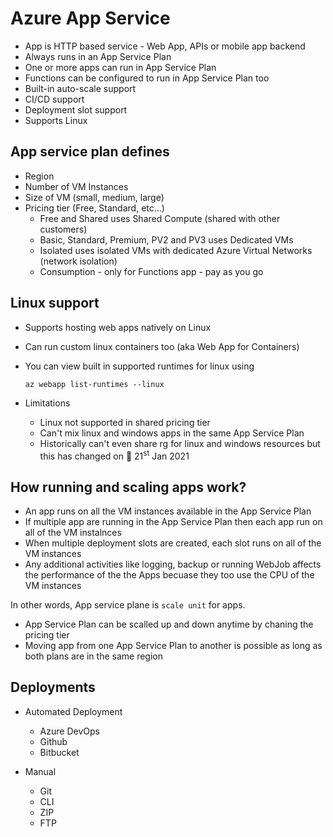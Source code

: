 # Azure App Service

* App is HTTP based service - Web App, APIs or mobile app backend
* Always runs in an App Service Plan
* One or more apps can run in App Service Plan
* Functions can be configured to run in App Service Plan too
* Built-in auto-scale support
* CI/CD support
* Deployment slot support
* Supports Linux

## App service plan defines
* Region
* Number of VM Instances
* Size of VM (small, medium, large)
* Pricing tier (Free, Standard, etc...)
    * Free and Shared uses Shared Compute (shared with other customers)
    * Basic, Standard, Premium, PV2 and PV3 uses Dedicated VMs
    * Isolated uses isolated VMs with dedicated Azure Virtual Networks (network isolation)
    * Consumption - only for Functions app - pay as you go

## Linux support

* Supports hosting web apps natively on Linux
* Can run custom linux containers too (aka Web App for Containers)
* You can view built in supported runtimes for linux using
    ```
    az webapp list-runtimes --linux
    ```

* Limitations
    * Linux not supported in shared pricing tier
    * Can't mix linux and windows apps in the same App Service Plan
    * Historically can't even share rg for linux and windows resources but this has changed on 📅 21<sup>st</sup> Jan 2021 


## How running and scaling apps work?

* An app runs on all the VM instances available in the App Service Plan
* If multiple app are running in the App Service Plan then each app run on all of the VM instalnces
* When multiple deployment slots are created, each slot runs on all of the VM instances
* Any additional activities like logging, backup or running WebJob affects the performance of the the Apps becuase they too use the CPU of the VM instances

In other words, App service plane is `scale unit` for apps.

* App Service Plan can be scalled up and down anytime by chaning the pricing tier
* Moving app from one App Service Plan to another is possible as long as both plans are in the same region

## Deployments

* Automated Deployment
    * Azure DevOps
    * Github
    * Bitbucket

* Manual
    * Git
    * CLI
    * ZIP
    * FTP